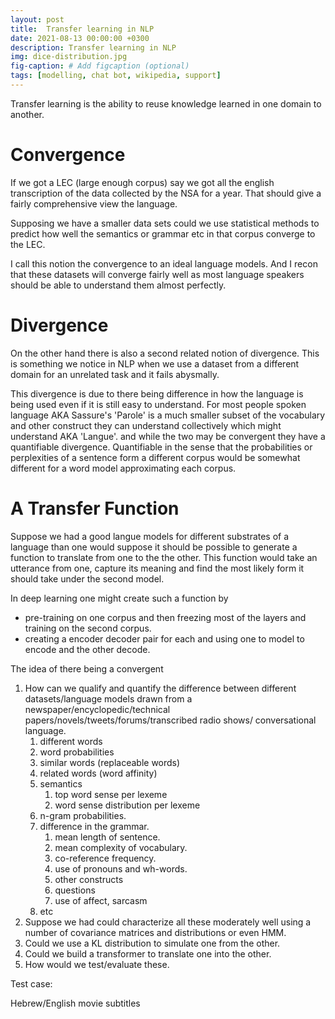 ```yaml
---
layout: post
title:  Transfer learning in NLP
date: 2021-08-13 00:00:00 +0300
description: Transfer learning in NLP
img: dice-distribution.jpg 
fig-caption: # Add figcaption (optional)
tags: [modelling, chat bot, wikipedia, support] 
---
```


Transfer learning is the ability to reuse knowledge learned in one domain to another.

# Convergence 

If we got a LEC (large enough corpus) say we got all the english transcription of the data collected by the NSA for a year. That should give a fairly comprehensive view the language.

Supposing we have a smaller data sets could we use statistical methods to predict how well the semantics or grammar etc in that corpus converge to the LEC. 

I call this notion the convergence to an ideal language models. And I recon that these datasets will converge fairly well as most language speakers should be able to understand them almost perfectly.

# Divergence

On the other hand there is also a second related notion of divergence. This is something we notice in NLP when we use a dataset from a different domain for an unrelated task and it fails abysmally.

This divergence is due to there being difference in how the language is being used even if it is still easy to understand. For most people spoken language AKA Sassure's 'Parole' is a much smaller subset of the vocabulary and other construct they can understand collectively which might understand AKA 'Langue'. and while the two may be convergent they have a quantifiable divergence. Quantifiable in the sense that the probabilities or perplexities of a sentence form a different corpus would be somewhat different for a word model approximating each corpus.

# A Transfer Function

Suppose we had a good langue models for different substrates of a language than one would suppose it should be possible to generate a function to translate from one to the the other. This function would take an utterance from one, capture its meaning and find the most likely form it should take under the second model.

In deep learning one might create such a function by 
- pre-training on one corpus and then freezing most of the layers and training on the second corpus.
- creating a encoder decoder pair for each and using one to model to encode and the other decode.


The idea of there being a convergent

1. How can we qualify and quantify the difference between different datasets/language models drawn from a newspaper/encyclopedic/technical papers/novels/tweets/forums/transcribed radio shows/ conversational language.
    1. different words
    1. word probabilities
    1. similar words (replaceable words)
    1. related words (word affinity)
    1. semantics 
        1. top word sense per lexeme
        1. word sense distribution per lexeme
    1. n-gram probabilities.
    1. difference in the grammar.
        1. mean length of sentence.
        1. mean complexity of vocabulary.
        1. co-reference frequency.
        1. use of pronouns and wh-words.
        1. other constructs
        1. questions
        1. use of affect, sarcasm
    1. etc
2. Suppose we had could characterize all these moderately well using a number of covariance matrices and distributions or even HMM. 
3. Could we use a KL distribution to simulate one from the other.
4. Could we build a transformer to translate one into the other.
5. How would we test/evaluate these.

Test case:

Hebrew/English movie subtitles
